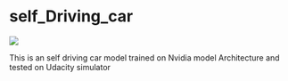 # self_Driving_car

![](self_demo.gif)

This is an self driving car model trained on Nvidia model Architecture and tested on Udacity simulator
